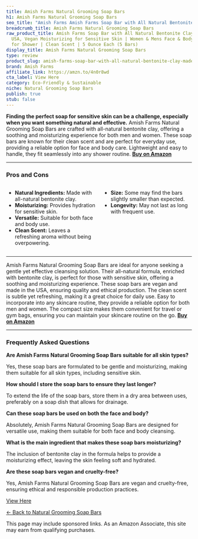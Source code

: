 ```yaml
---
title: Amish Farms Natural Grooming Soap Bars
h1: Amish Farms Natural Grooming Soap Bars
seo_title: "Amish Farms Amish Farms Soap Bar with All Natural Bentonite\u2026"
breadcrumb_title: Amish Farms Natural Grooming Soap Bars
raw_product_title: Amish Farms Soap Bar with All Natural Bentonite Clay | Made in
  USA, Vegan Moisturizing for Sensitive Skin | Women & Mens Face & Body Bath Soap
  for Shower | Clean Scent | 5 Ounce Each (5 Bars)
display_title: Amish Farms Natural Grooming Soap Bars
type: review
product_slug: amish-farms-soap-bar-with-all-natural-bentonite-clay-made-in-usa-vegan-476445db
brand: Amish Farms
affiliate_link: https://amzn.to/4n0r8wd
cta_label: View Here
category: Eco-Friendly & Sustainable
niche: Natural Grooming Soap Bars
publish: true
stub: false
---
```


<div id="intro" class="full-width">
  <p><strong>Finding the perfect soap for sensitive skin can be a challenge, especially when you want something natural and effective.</strong> Amish Farms Natural Grooming Soap Bars are crafted with all-natural bentonite clay, offering a soothing and moisturizing experience for both men and women. These soap bars are known for their clean scent and are perfect for everyday use, providing a reliable option for face and body care. Lightweight and easy to handle, they fit seamlessly into any shower routine. <a href="https://amzn.to/4n0r8wd" rel="nofollow sponsored noopener" target="_blank"><strong>Buy on Amazon</strong></a></p>
</div>

<hr />
<h3 id="pros-cons">Pros and Cons</h3>
<div class="pc-grid" style="display:grid;grid-template-columns:1fr 1fr;gap:16px;">
  <ul>
    <li><strong>Natural Ingredients:</strong> Made with all-natural bentonite clay.</li>
    <li><strong>Moisturizing:</strong> Provides hydration for sensitive skin.</li>
    <li><strong>Versatile:</strong> Suitable for both face and body use.</li>
    <li><strong>Clean Scent:</strong> Leaves a refreshing aroma without being overpowering.</li>
  </ul>
  <ul>
    <li><strong>Size:</strong> Some may find the bars slightly smaller than expected.</li>
    <li><strong>Longevity:</strong> May not last as long with frequent use.</li>
  </ul>
</div>
<hr />

<div class="full-width">
  <p>Amish Farms Natural Grooming Soap Bars are ideal for anyone seeking a gentle yet effective cleansing solution. Their all-natural formula, enriched with bentonite clay, is perfect for those with sensitive skin, offering a soothing and moisturizing experience. These soap bars are vegan and made in the USA, ensuring quality and ethical production. The clean scent is subtle yet refreshing, making it a great choice for daily use. Easy to incorporate into any skincare routine, they provide a reliable option for both men and women. The compact size makes them convenient for travel or gym bags, ensuring you can maintain your skincare routine on the go. <a href="https://amzn.to/4n0r8wd" rel="nofollow sponsored noopener" target="_blank"><strong>Buy on Amazon</strong></a></p>
</div>

<hr />
<h3 id="faqs">Frequently Asked Questions</h3>

<p><strong>Are Amish Farms Natural Grooming Soap Bars suitable for all skin types?</strong></p>
<p>Yes, these soap bars are formulated to be gentle and moisturizing, making them suitable for all skin types, including sensitive skin.</p>

<p><strong>How should I store the soap bars to ensure they last longer?</strong></p>
<p>To extend the life of the soap bars, store them in a dry area between uses, preferably on a soap dish that allows for drainage.</p>

<p><strong>Can these soap bars be used on both the face and body?</strong></p>
<p>Absolutely, Amish Farms Natural Grooming Soap Bars are designed for versatile use, making them suitable for both face and body cleansing.</p>

<p><strong>What is the main ingredient that makes these soap bars moisturizing?</strong></p>
<p>The inclusion of bentonite clay in the formula helps to provide a moisturizing effect, leaving the skin feeling soft and hydrated.</p>

<p><strong>Are these soap bars vegan and cruelty-free?</strong></p>
<p>Yes, Amish Farms Natural Grooming Soap Bars are vegan and cruelty-free, ensuring ethical and responsible production practices.</p>
<p><a class="btn" href="https://amzn.to/4n0r8wd" target="_blank" rel="nofollow sponsored noopener">View Here</a></p>
<p><a href="/roundups/eco-friendly-sustainable/natural-grooming-soap-bars/">← Back to Natural Grooming Soap Bars</a></p>
<aside class="disclosure">This page may include sponsored links. As an Amazon Associate, this site may earn from qualifying purchases.</aside>

